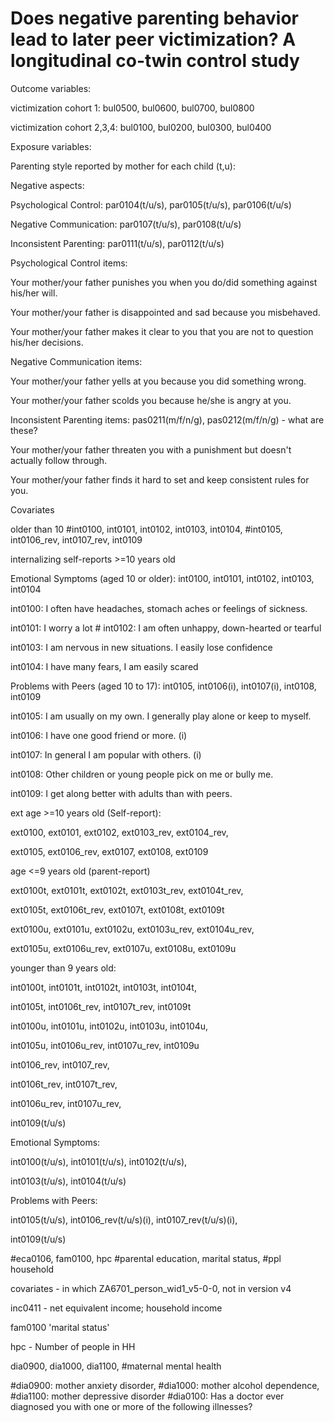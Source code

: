 # Does negative parenting behavior lead to later peer victimization? A longitudinal co-twin control study


Outcome variables:

victimization cohort 1: bul0500, bul0600, bul0700, bul0800

victimization cohort 2,3,4: bul0100, bul0200, bul0300, bul0400

Exposure variables:

Parenting style reported by mother for each child (t,u):

Negative aspects:

Psychological Control: par0104(t/u/s), par0105(t/u/s), par0106(t/u/s)

Negative Communication: par0107(t/u/s), par0108(t/u/s)

Inconsistent Parenting: par0111(t/u/s), par0112(t/u/s)

Psychological Control items:

Your mother/your father punishes you when you do/did something against his/her will.

Your mother/your father is disappointed and sad because you misbehaved.

Your mother/your father makes it clear to you that you are not to question his/her decisions.

Negative Communication items:

Your mother/your father yells at you because you did something wrong.

Your mother/your father scolds you because he/she is angry at you.

Inconsistent Parenting items: pas0211(m/f/n/g), pas0212(m/f/n/g) - what are these?

Your mother/your father threaten you with a punishment but doesn't actually follow through.

Your mother/your father finds it hard to set and keep consistent rules for you.

Covariates

older than 10 #int0100, int0101, int0102, int0103, int0104, #int0105, int0106_rev, int0107_rev, int0109

internalizing self-reports >=10 years old

Emotional Symptoms (aged 10 or older): int0100, int0101, int0102, int0103, int0104

int0100: I often have headaches, stomach aches or feelings of sickness.

int0101: I worry a lot # int0102: I am often unhappy, down-hearted or tearful

int0103: I am nervous in new situations. I easily lose confidence

int0104: I have many fears, I am easily scared

Problems with Peers (aged 10 to 17): int0105, int0106(i), int0107(i), int0108, int0109

int0105: I am usually on my own. I generally play alone or keep to myself.

int0106: I have one good friend or more. (i)

int0107: In general I am popular with others. (i)

int0108: Other children or young people pick on me or bully me.

int0109: I get along better with adults than with peers.

ext age >=10 years old (Self-report):

ext0100, ext0101, ext0102, ext0103_rev, ext0104_rev,

ext0105, ext0106_rev, ext0107, ext0108, ext0109

age <=9 years old (parent-report)

ext0100t, ext0101t, ext0102t, ext0103t_rev, ext0104t_rev,

ext0105t, ext0106t_rev, ext0107t, ext0108t, ext0109t

ext0100u, ext0101u, ext0102u, ext0103u_rev, ext0104u_rev,

ext0105u, ext0106u_rev, ext0107u, ext0108u, ext0109u

younger than 9 years old:

int0100t, int0101t, int0102t, int0103t, int0104t,

int0105t, int0106t_rev, int0107t_rev, int0109t

int0100u, int0101u, int0102u, int0103u, int0104u,

int0105u, int0106u_rev, int0107u_rev, int0109u

int0106_rev, int0107_rev,

int0106t_rev, int0107t_rev,

int0106u_rev, int0107u_rev,

int0109(t/u/s)

Emotional Symptoms:

int0100(t/u/s), int0101(t/u/s), int0102(t/u/s),

int0103(t/u/s), int0104(t/u/s)

Problems with Peers:

int0105(t/u/s), int0106_rev(t/u/s)(i), int0107_rev(t/u/s)(i),

int0109(t/u/s)

#eca0106, fam0100, hpc #parental education, marital status, #ppl household

covariates - in which ZA6701_person_wid1_v5-0-0, not in version v4

inc0411 - net equivalent income; household income

fam0100 'marital status'

hpc - Number of people in HH

dia0900, dia1000, dia1100, #maternal mental health

#dia0900: mother anxiety disorder, #dia1000: mother alcohol dependence, #dia1100: mother depressive disorder #dia0100: Has a doctor ever diagnosed you with one or more of the following illnesses?
